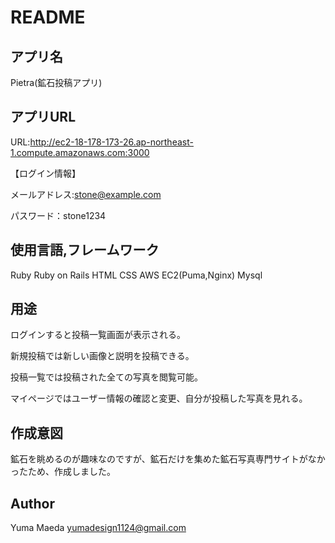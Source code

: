 # README

## アプリ名
Pietra(鉱石投稿アプリ)

## アプリURL
URL:http://ec2-18-178-173-26.ap-northeast-1.compute.amazonaws.com:3000

【ログイン情報】

メールアドレス:stone@example.com

パスワード：stone1234

## 使用言語,フレームワーク
Ruby
Ruby on Rails
HTML
CSS
AWS
EC2(Puma,Nginx)
Mysql


## 用途
ログインすると投稿一覧画面が表示される。

新規投稿では新しい画像と説明を投稿できる。

投稿一覧では投稿された全ての写真を閲覧可能。

マイページではユーザー情報の確認と変更、自分が投稿した写真を見れる。

## 作成意図
鉱石を眺めるのが趣味なのですが、鉱石だけを集めた鉱石写真専門サイトがなかったため、作成しました。

## Author
Yuma Maeda
yumadesign1124@gmail.com

